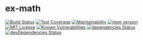 # ex-math

[![Build Status](https://travis-ci.org/Rothen/ex-math.svg?branch=master)](https://travis-ci.org/Rothen/ex-math)
[![Test Coverage](https://api.codeclimate.com/v1/badges/4bbcdfb416866aa988dd/test_coverage)](https://codeclimate.com/github/Rothen/ex-math/test_coverage)
[![Maintainability](https://api.codeclimate.com/v1/badges/4bbcdfb416866aa988dd/maintainability)](https://codeclimate.com/github/Rothen/ex-math/maintainability)
[![npm version](https://badge.fury.io/js/%40alkocats%2Fex-math.svg)](https://badge.fury.io/js/%40alkocats%2Fex-math)
[![MIT License](https://img.shields.io/github/license/Rothen/ex-math.svg)](https://github.com/Rothen/ex-math/blob/master/LICENSE)
[![Known Vulnerabilities](https://snyk.io/test/github/Rothen/ex-math/badge.svg)](https://snyk.io/test/github/Rothen/ex-math)
[![dependencies Status](https://david-dm.org/Rothen/ex-math/status.svg)](https://david-dm.org/Rothen/ex-math)
[![devDependencies Status](https://david-dm.org/Rothen/ex-math/dev-status.svg)](https://david-dm.org/Rothen/ex-math?type=dev)
